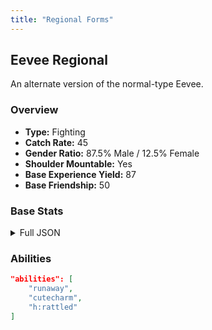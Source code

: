 ```yaml
---
title: "Regional Forms"
---
```


<!-- markdownlint-disable MD033 -->

## Eevee Regional

An alternate version of the normal-type Eevee.

### Overview

- **Type:** Fighting
- **Catch Rate:** 45
- **Gender Ratio:** 87.5% Male / 12.5% Female
- **Shoulder Mountable:** Yes
- **Base Experience Yield:** 87
- **Base Friendship:** 50

### Base Stats

<details>
<summary>Full JSON</summary>

```json
"baseStats": {
    "hp": 60,
    "attack": 55,
    "defence": 65,
    "special_attack": 40,
    "special_defence": 55,
    "speed": 55
}
```

</details>

### Abilities

```json
"abilities": [
    "runaway",
    "cutecharm",
    "h:rattled"
]
```
